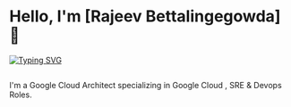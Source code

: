 <!-- ![Header Image](link-to-your-image) -->
# Hello, I'm [Rajeev Bettalingegowda] 👋


[![Typing SVG](https://readme-typing-svg.herokuapp.com?font=Fira+Code&weight=600&pause=1000&color=0C099A&width=435&lines=I'm+Cloud+Architect+;and+Google+Champion+Innovator+%F0%9F%9A%80)](https://git.io/typing-svg)

<div style="display: flex; flex-wrap: nowrap; overflow-x: auto;"> 
</div>

I'm a Google Cloud Architect specializing in Google Cloud , SRE & Devops Roles.

<br>
<br>

